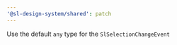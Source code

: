 ```yaml
---
'@sl-design-system/shared': patch
---
```


Use the default `any` type for the `SlSelectionChangeEvent`
